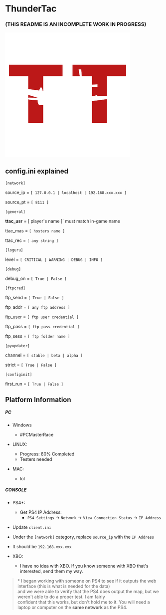 # ThunderTac  
### (THIS README IS AN INCOMPLETE WORK IN PROGRESS)
![](https://raw.githubusercontent.com/diVineProportion/ThunderTac/master/resources/thundertac_white_400.png)  
  

## config.ini explained
```
[network]
```
source_ip = `[ 127.0.0.1 | localhost | 192.168.xxx.xxx ]`

source_pt = `[ 8111 ]`

```
[general]
```

**ttac_usr** = [ player's name ]` must match in-game name

ttac_mas = `[ hosters name ]`

ttac_rec = `[ any string ] `

```
[loguru]
```

level = `[ CRITICAL | WARNING | DEBUG | INFO ]`

```
[debug]
```

debug_on = `[ True | False ]`

```
[ftpcred]
```

ftp_send = `[ True | False ]`

ftp_addr = `[ any ftp address ]`

ftp_user = `[ ftp user credential ]`

ftp_pass = `[ ftp pass credential ]`

ftp_sess = `[ ftp folder name ]`

```
[pyupdater]
```

channel = `[ stable | beta | alpha ]`

strict = `[ True | False ]`

```
[configinit]
```

first_run = `[ True | False ]`


## Platform Information  
  
##### PC  
+ Windows  
  + \#PCMasterRace  
  
+ LINUX:   
  + Progress: 80% Completed  
  + Testers needed  
+ MAC:  
  + lol  
##### CONSOLE  
  
  
+ PS4*:  
  + Get PS4 IP Address:  
      + `PS4 Settings` &#8594; `Network` &#8594; `View Connection Status` &#8594; `IP Address`  
 + Update `client.ini`  
 + Under the `[network]` category, replace `source_ip` with the `IP Address`   
+ It should be `192.168.xxx.xxx`  
  
+ XBO:  
  + I have no idea with XBO. If you know someone with XBO that's interested, send them my way.  
      
      
> \* I began working with someone on PS4 to see if it outputs the web interface (this is what is needed for the data)  
and we were able to verify that the PS4 does output the map, but we weren't able to do a proper test. I am fairly  
confident that this works, but don't hold me to it. You will need a laptop or computer on the **same network** as the PS4.
